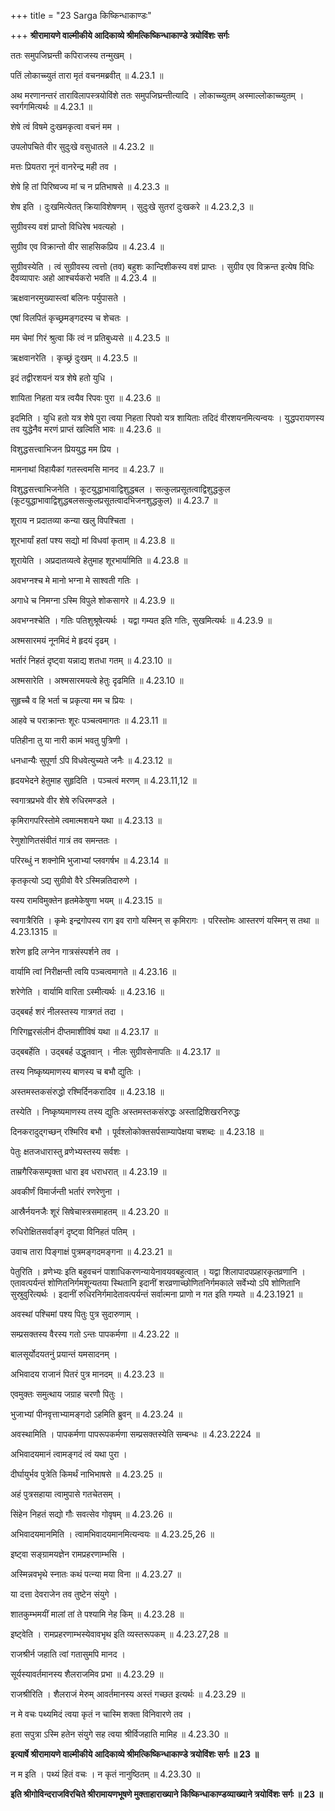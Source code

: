 +++
title = "23 Sarga किष्किन्धाकाण्डः"

+++
**श्रीरामायणे वाल्मीकीये आदिकाव्ये श्रीमत्किष्किन्धाकाण्डे त्रयोविंशः सर्गः**

ततः समुपजिघ्रन्ती कपिराजस्य तन्मुखम् ।

पतिं लोकाच्च्युतं तारा मृतं वचनमब्रवीत् ॥ 4.23.1 ॥

अथ मरणानन्तरं ताराविलापस्त्रयोविंशे ततः समुपजिघ्रन्तीत्यादि । लोकाच्च्युतम् अस्माल्लोकाच्च्युतम् । स्वर्गगमित्यर्थः ॥ 4.23.1 ॥

शेषे त्वं विषमे दुःखमकृत्वा वचनं मम ।

उपलोपचिते वीर सुदुःखे वसुधातले ॥ 4.23.2 ॥

मत्तः प्रियतरा नूनं वानरेन्द्र मही तव ।

शेषे हि तां पिरिष्वज्य मां च न प्रतिभाषसे ॥ 4.23.3 ॥

शेष इति । दुःखमित्येतत् क्रियाविशेषणम् । सुदुःखे सुतरां दुःखकरे ॥ 4.23.2,3 ॥

सुग्रीवस्य वशं प्राप्तो विधिरेष भवत्यहो ।

सुग्रीव एव विक्रान्तो वीर साहसिकप्रिय ॥ 4.23.4 ॥

सुग्रीवस्येति । त्वं सुग्रीवस्य त्वत्तो (तव) बहुशः कान्दिशीकस्य वशं प्राप्तः । सुग्रीव एव विक्रन्त इत्येष विधिः दैवव्यापारः अहो आश्चर्यकरो भवति ॥ 4.23.4 ॥

ऋक्षवानरमुख्यास्त्वां बलिनः पर्युपासते ।

एषां विलपितं कृच्छ्रमङ्गदस्य च शेचतः ।

मम चेमां गिरं श्रुत्वा किं त्वं न प्रतिबुध्यसे ॥ 4.23.5 ॥

ऋक्षवानरेति । कृच्छ्रं दुःखम् ॥ 4.23.5 ॥

इदं तद्वीरशयनं यत्र शेषे हतो युधि ।

शायिता निहता यत्र त्वयैव रिपवः पुरा ॥ 4.23.6 ॥

इदमिति । युधि हतो यत्र शेषे पुरा त्वया निहता रिपवो यत्र शायिताः तदिदं वीरशयनमित्यन्वयः । युद्धपरायणस्य तव युद्धेनैव मरणं प्राप्तं खल्विति भावः ॥ 4.23.6 ॥

विशुद्धसत्त्वाभिजन प्रिययुद्ध मम प्रिय ।

मामनाथां विहायैकां गतस्त्वमसि मानद ॥ 4.23.7 ॥

विशुद्धसत्त्वाभिजनेति । कूटयुद्धाभावाद्विशुद्धबल । सत्कुलप्रसूतत्वाद्विशुद्धकुल (कूटयुद्धाभावाद्विशुद्धबलसत्कुलप्रसूतत्वादभिजनशुद्धकुल) ॥ 4.23.7 ॥

शूराय न प्रदातव्या कन्या खलु विपश्चिता ।

शूरभार्यां हतां पश्य सद्यो मां विधवां कृताम् ॥ 4.23.8 ॥

शूरायेति । अप्रदातव्यत्वे हेतुमाह शूरभार्यामिति ॥ 4.23.8 ॥

अवभग्नश्च मे मानो भग्ना मे साश्वती गतिः ।

अगाधे च निमग्ना ऽस्मि विपुले शोकसागरे ॥ 4.23.9 ॥

अवभग्नश्चेति । गतिः पतिशुश्रूषेत्यर्थः । यद्वा गम्यत इति गतिः, सुखमित्यर्थः ॥ 4.23.9 ॥

अश्मसारमयं नूनमिदं मे हृदयं दृढम् ।

भर्तारं निहतं दृष्ट्वा यन्नाद्य शतधा गतम् ॥ 4.23.10 ॥

अश्मसारेति । अश्मसारमयत्वे हेतुः दृढमिति ॥ 4.23.10 ॥

सुहृच्चै व हि भर्ता च प्रकृत्या मम च प्रियः ।

आहवे च पराक्रान्तः शूरः पञ्चत्वमागतः ॥ 4.23.11 ॥

पतिहीना तु या नारी कामं भवतु पुत्रिणी ।

धनधान्यैः सुपूर्णा ऽपि विधवेत्युच्यते जनैः ॥ 4.23.12 ॥

हृदयभेदने हेतुमाह सुहृदिति । पञ्चत्वं मरणम् ॥ 4.23.11,12 ॥

स्वगात्रप्रभवे वीर शेषे रुधिरमण्डले ।

कृमिरागपरिस्तोमे त्वमात्मशयने यथा ॥ 4.23.13 ॥

रेणुशोणितसंवीतं गात्रं तव समन्ततः ।

परिरब्धुं न शक्नोमि भुजाभ्यां प्लवगर्षभ ॥ 4.23.14 ॥

कृतकृत्यो ऽद्य सुग्रीवो वैरे ऽस्मिन्नतिदारुणे ।

यस्य रामविमुक्तेन हृतमेकेषुणा भयम् ॥ 4.23.15 ॥

स्वगात्रैरिति । कृमेः इन्द्रगोपस्य राग इव रागो यस्मिन् स कृमिरागः । परिस्तोमः आस्तरणं यस्मिन् स तथा ॥ 4.23.1315 ॥

शरेण हृदि लग्नेन गात्रसंस्पर्शने तव ।

वार्यामि त्वां निरीक्षन्ती त्वयि पञ्चत्वमागते ॥ 4.23.16 ॥

शरेणेति । वार्यामि वारिता ऽस्मीत्यर्थः ॥ 4.23.16 ॥

उद्बबर्ह शरं नीलस्तस्य गात्रगतं तदा ।

गिरिगह्वरसंलीनं दीप्तमाशीविषं यथा ॥ 4.23.17 ॥

उद्बबर्हेति । उद्बबर्ह उद्धृतवान् । नीलः सुग्रीवसेनापतिः ॥ 4.23.17 ॥

तस्य निष्कृष्यमाणस्य बाणस्य च बभौ द्युतिः ।

अस्तमस्तकसंरुद्धो रश्मिर्दिनकरादिव ॥ 4.23.18 ॥

तस्येति । निष्कृष्यमाणस्य तस्य द्युतिः अस्तमस्तकसंरुद्धः अस्ताद्रिशिखरनिरुद्धः

दिनकरादुद्गच्छन् रश्मिरिव बभौ । पूर्वश्लोकोक्तसर्पसाम्यापेक्षया चशब्दः ॥ 4.23.18 ॥

पेतुः क्षतजधारास्तु व्रणेभ्यस्तस्य सर्वशः ।

ताम्रगैरिकसम्पृक्ता धारा इव धराधरात् ॥ 4.23.19 ॥

अवकीर्णं विमार्जन्ती भर्तारं रणरेणुना ।

आस्रैर्नयनजैः शूरं सिषेचास्त्रसमाहतम् ॥ 4.23.20 ॥

रुधिरोक्षितसर्वाङ्गं दृष्ट्वा विनिहतं पतिम् ।

उवाच तारा पिङ्गाक्षं पुत्रमङ्गदमङ्गना ॥ 4.23.21 ॥

पेतुरिति । व्रणेभ्यः इति बहुवचनं पाशाधिकरणन्यायेनावयवबहुत्वात् । यद्वा शिलापादपप्रहारकृतव्रणानि । एतावत्पर्यन्तं शोणितनिर्गमशून्यतया स्थितानि इदानीं शरव्रणाच्छोणितनिर्गमकाले सर्वेभ्यो ऽपि शोणितानि सुस्रुवुरित्यर्थः । इदानीं रुधिरनिर्गमादेतावत्पर्यन्तं सर्वात्मना प्राणो न गत इति गम्यते ॥ 4.23.1921 ॥

अवस्थां पश्चिमां पश्य पितुः पुत्र सुदारुणाम् ।

सम्प्रसक्तस्य वैरस्य गतो ऽन्तः पापकर्मणा ॥ 4.23.22 ॥

बालसूर्योदयतनुं प्रयान्तं यमसादनम् ।

अभिवादय राजानं पितरं पुत्र मानदम् ॥ 4.23.23 ॥

एवमुक्तः समुत्थाय जग्राह चरणौ पितुः ।

भुजाभ्यां पीनवृत्ताभ्यामङ्गदो ऽहमिति ब्रुवन् ॥ 4.23.24 ॥

अवस्थामिति । पापकर्मणा पापरूपकर्मणा सम्प्रसक्तस्येति सम्बन्धः ॥ 4.23.2224 ॥

अभिवादयमानं त्वामङ्गदं त्वं यथा पुरा ।

दीर्घायुर्भव पुत्रेति किमर्थं नाभिभाषसे ॥ 4.23.25 ॥

अहं पुत्रसहाया त्वामुपासे गतचेतसम् ।

सिंहेन निहतं सद्यो गौः सवत्सेव गोवृषम् ॥ 4.23.26 ॥

अभिवादयमानमिति । त्वामभिवादयमानमित्यन्वयः ॥ 4.23.25,26 ॥

इष्ट्वा सङ्ग्रामयज्ञेन रामप्रहरणाम्भसि ।

अस्मिन्नवभृथे स्नातः कथं पत्न्या मया विना ॥ 4.23.27 ॥

या दत्ता देवराजेन तव तुष्टेन संयुगे ।

शातकुम्भमयीं मालां तां ते पश्यामि नेह किम् ॥ 4.23.28 ॥

इष्ट्वेति । रामप्रहरणाम्भस्येवावभृथ इति व्यस्तरूपकम् ॥ 4.23.27,28 ॥

राजश्रीर्न जहाति त्वां गतासुमपि मानद ।

सूर्यस्यावर्तमानस्य शैलराजमिव प्रभा ॥ 4.23.29 ॥

राजश्रीरिति । शैलराजं मेरुम् आवर्तमानस्य अस्तं गच्छत इत्यर्थः ॥ 4.23.29 ॥

न मे वचः पथ्यमिदं त्वया कृतं न चास्मि शक्ता विनिवारणे तव ।

हता सपुत्रा ऽस्मि हतेन संयुगे सह त्वया श्रीर्विजहाति मामिह ॥ 4.23.30 ॥

**इत्यार्षे श्रीरामायणे वाल्मीकीये आदिकाव्ये श्रीमत्किष्किन्धाकाण्डे त्रयोविंशः सर्गः ॥ 23 ॥**

न म इति । पथ्यं हितं वचः । न कृतं नानुष्ठितम् ॥ 4.23.30 ॥

**इति श्रीगोविन्दराजविरचिते श्रीरामायणभूषणे मुक्ताहाराख्याने किष्किन्धाकाण्डव्याख्याने त्रयोविंशः सर्गः ॥ 23 ॥**
